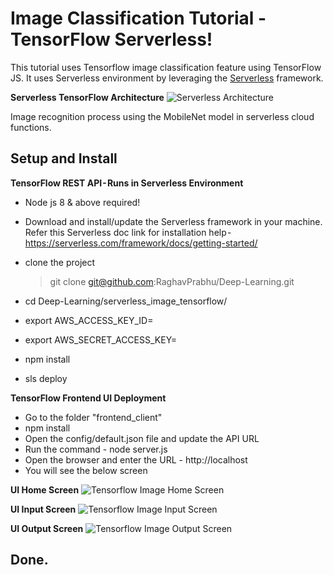 # Image Classification Tutorial - TensorFlow Serverless!
This tutorial uses Tensorflow image classification feature using TensorFlow JS. It uses Serverless environment by leveraging the [Serverless](https://serverless.com/) framework.

**Serverless TensorFlow Architecture**
![Serverless Architecture](https://github.com/RaghavPrabhu/Deep-Learning/blob/master/serverless_image_tensorflow/img/serverless_architecture.png)

Image recognition process using the MobileNet model in serverless cloud functions. 

 ## Setup and Install

 **TensorFlow REST API - Runs in Serverless Environment**
 - Node js 8 & above required!
 - Download and install/update the Serverless framework in your machine. Refer this Serverless doc link for installation help - https://serverless.com/framework/docs/getting-started/
  
 - clone the project 
   > git clone git@github.com:RaghavPrabhu/Deep-Learning.git 

 - cd Deep-Learning/serverless_image_tensorflow/

 - export AWS_ACCESS_KEY_ID=<YOUR AWS ACCESS KEY>
 - export AWS_SECRET_ACCESS_KEY=<YOUR AWS SECRET KEY>

 - npm install
 
 - sls deploy

 **TensorFlow Frontend UI Deployment** 
 - Go to the folder "frontend_client"
 - npm install
 - Open the config/default.json file and update the API URL
 - Run the command - node server.js
 - Open the browser and enter the URL - http://localhost
 - You will see the below screen 
 
 **UI Home Screen**
 ![Tensorflow Image Home Screen](https://github.com/RaghavPrabhu/Deep-Learning/blob/master/serverless_image_tensorflow/img/home_screen.png)       

 **UI Input Screen**
 ![Tensorflow Image Input Screen](https://github.com/RaghavPrabhu/Deep-Learning/blob/master/serverless_image_tensorflow/img/upload_screen.png)     

 **UI Output Screen**
 ![Tensorflow Image Output Screen](https://github.com/RaghavPrabhu/Deep-Learning/blob/master/serverless_image_tensorflow/img/output_screen.png)  

 ## Done.
  
  
 
